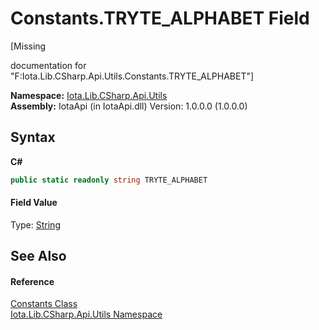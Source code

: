 # Constants.TRYTE_ALPHABET Field
 

\[Missing <summary> documentation for "F:Iota.Lib.CSharp.Api.Utils.Constants.TRYTE_ALPHABET"\]

**Namespace:**&nbsp;<a href="N_Iota_Lib_CSharp_Api_Utils">Iota.Lib.CSharp.Api.Utils</a><br />**Assembly:**&nbsp;IotaApi (in IotaApi.dll) Version: 1.0.0.0 (1.0.0.0)

## Syntax

**C#**<br />
``` C#
public static readonly string TRYTE_ALPHABET
```


#### Field Value
Type: <a href="http://msdn2.microsoft.com/en-us/library/s1wwdcbf" target="_blank">String</a>

## See Also


#### Reference
<a href="T_Iota_Lib_CSharp_Api_Utils_Constants">Constants Class</a><br /><a href="N_Iota_Lib_CSharp_Api_Utils">Iota.Lib.CSharp.Api.Utils Namespace</a><br />